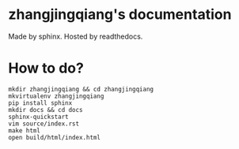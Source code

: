 zhangjingqiang's documentation
==============================

Made by sphinx. Hosted by readthedocs.

# How to do?

```
mkdir zhangjingqiang && cd zhangjingqiang
mkvirtualenv zhangjingqiang
pip install sphinx
mkdir docs && cd docs
sphinx-quickstart
vim source/index.rst
make html
open build/html/index.html
```

